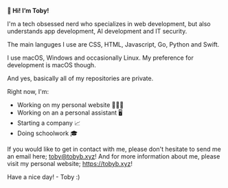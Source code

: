******👋 Hi! I’m Toby!******

 I'm a tech obsessed nerd who specializes in web development, but also understands app development, AI development and IT security.

The main languges I use are  CSS, HTML, Javascript, Go, Python and Swift.

I use macOS, Windows and occasionally Linux. My preference for development is macOS though.

And yes, basically all of my repositories are private.

Right now, I'm:

- Working on my personal website 👨🏻‍💻
- Working on an a personal assistant 🖥
- Starting a company 📈
- Doing schoolwork 🎓

If you would like to get in contact with me, please don't hesitate to send me an email here; toby@tobyb.xyz!
And for more information about me, please visit my personal website; https://tobyb.xyz!

Have a nice day! - Toby :)